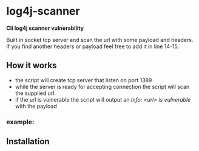 # log4j-scanner
**Cli log4j scanner vulnerability**

Built in socket tcp server and scan the url with some payload and headers.
If you find another headers or payload feel free to add it in line 14-15.

## How it works
- the script will create tcp server that listen on port 1389 
- while the server is ready for accepting connection the script will scan the supplied url.
- if the url is vulnerable the script will output an *Info: \<url\> is vulnerable* with the payload

### example:

## Installation
